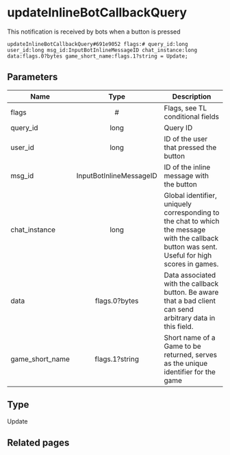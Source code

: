# updateInlineBotCallbackQuery
This notification is received by bots when a button is pressed

```
updateInlineBotCallbackQuery#691e9052 flags:# query_id:long user_id:long msg_id:InputBotInlineMessageID chat_instance:long data:flags.0?bytes game_short_name:flags.1?string = Update;
```

## Parameters
| Name | Type | Description |
| ---- | :----: | ----------- |
| flags | # | Flags, see TL conditional fields |
| query_id | long | Query ID |
| user_id | long | ID of the user that pressed the button |
| msg_id | InputBotInlineMessageID | ID of the inline message with the button |
| chat_instance | long | Global identifier, uniquely corresponding to the chat to which the message with the callback button was sent. Useful for high scores in games. |
| data | flags.0?bytes | Data associated with the callback button. Be aware that a bad client can send arbitrary data in this field. |
| game_short_name | flags.1?string | Short name of a Game to be returned, serves as the unique identifier for the game |


## Type
Update

## Related pages
